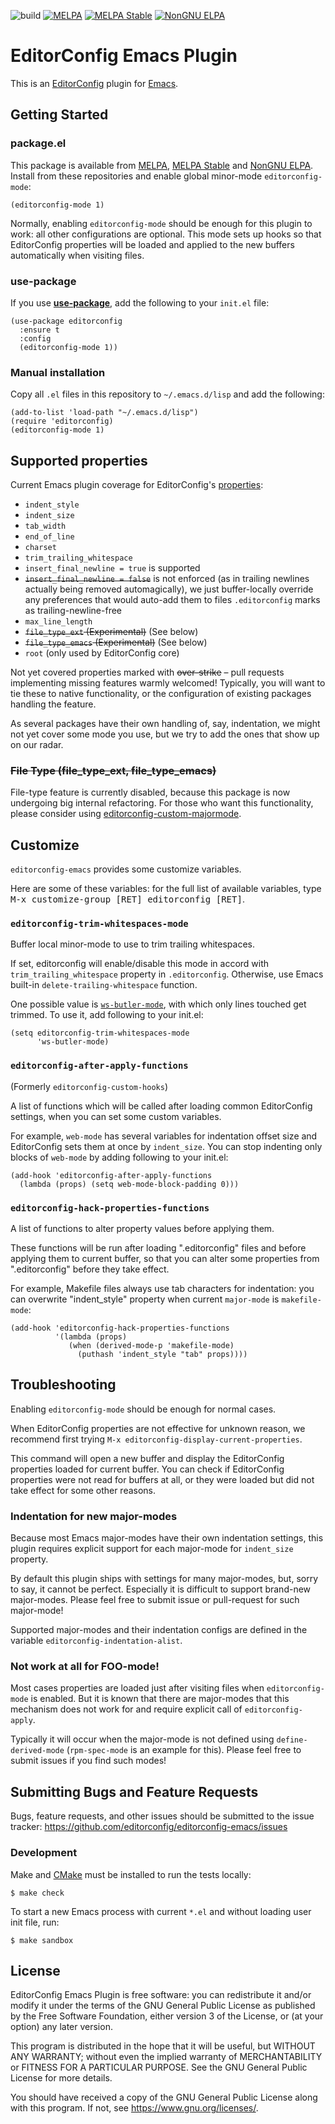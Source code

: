 ![build](https://github.com/editorconfig/editorconfig-emacs/workflows/build/badge.svg)
[![MELPA](https://melpa.org/packages/editorconfig-badge.svg)](http://melpa.org/#/editorconfig)
[![MELPA Stable](https://stable.melpa.org/packages/editorconfig-badge.svg)](https://stable.melpa.org/#/editorconfig)
[![NonGNU ELPA](http://elpa.nongnu.org/nongnu/editorconfig.svg)](http://elpa.nongnu.org/nongnu/editorconfig.html)


# EditorConfig Emacs Plugin

This is an [EditorConfig][] plugin for [Emacs][].


## Getting Started


### package.el

This package is available from [MELPA][], [MELPA Stable][] and [NonGNU ELPA][].
Install from these repositories and enable global minor-mode `editorconfig-mode`:

```emacs-lisp
(editorconfig-mode 1)
```

Normally, enabling `editorconfig-mode` should be enough for this plugin to work:
all other configurations are optional.
This mode sets up hooks so that EditorConfig properties will be
loaded and applied to the new buffers automatically when visiting files.


### use-package

If you use [**use-package**][use-package], add the following to your
`init.el` file:

```emacs-lisp
(use-package editorconfig
  :ensure t
  :config
  (editorconfig-mode 1))
```


### Manual installation

Copy all `.el` files in this repository to `~/.emacs.d/lisp` and add the
following:

```emacs-lisp
(add-to-list 'load-path "~/.emacs.d/lisp")
(require 'editorconfig)
(editorconfig-mode 1)
```



## Supported properties

Current Emacs plugin coverage for EditorConfig's [properties][]:

* `indent_style`
* `indent_size`
* `tab_width`
* `end_of_line`
* `charset`
* `trim_trailing_whitespace`
* `insert_final_newline = true` is supported
* <del>`insert_final_newline = false`</del> is not enforced
  (as in trailing newlines actually being removed automagically),
  we just buffer-locally override any preferences that would auto-add them
  to files `.editorconfig` marks as trailing-newline-free
* `max_line_length`
* <del>`file_type_ext` (Experimental)</del> (See below)
* <del>`file_type_emacs` (Experimental)</del> (See below)
* `root` (only used by EditorConfig core)

Not yet covered properties marked with <del>over-strike</del>
– pull requests implementing missing features warmly welcomed!
Typically, you will want to tie these to native functionality,
or the configuration of existing packages handling the feature.

As several packages have their own handling of, say, indentation,
we might not yet cover some mode you use, but we try to add the
ones that show up on our radar.



### <del>File Type (file_type_ext, file_type_emacs)</del>

File-type feature is currently disabled, because this package is now undergoing
big internal refactoring.
For those who want this functionality,
please consider using [editorconfig-custom-majormode](https://github.com/10sr/editorconfig-custom-majormode-el).


## Customize

`editorconfig-emacs` provides some customize variables.

Here are some of these variables: for the full list of available variables,
type <kbd>M-x customize-group [RET] editorconfig [RET]</kbd>.


### `editorconfig-trim-whitespaces-mode`

Buffer local minor-mode to use to trim trailing whitespaces.

If set, editorconfig will enable/disable this mode in accord with
`trim_trailing_whitespace` property in `.editorconfig`.
Otherwise, use Emacs built-in `delete-trailing-whitespace` function.

One possible value is
[`ws-butler-mode`](https://github.com/lewang/ws-butler), with which
only lines touched get trimmed. To use it, add following to your
init.el:

``` emacs-lisp
(setq editorconfig-trim-whitespaces-mode
      'ws-butler-mode)
```


### `editorconfig-after-apply-functions`

(Formerly `editorconfig-custom-hooks`)

A list of functions which will be called after loading common EditorConfig settings,
when you can set some custom variables.

For example, `web-mode` has several variables for indentation offset size and
EditorConfig sets them at once by `indent_size`. You can stop indenting
only blocks of `web-mode` by adding following to your init.el:

```emacs-lisp
(add-hook 'editorconfig-after-apply-functions
  (lambda (props) (setq web-mode-block-padding 0)))
```


### `editorconfig-hack-properties-functions`

A list of functions to alter property values before applying them.

These functions will be run after loading \".editorconfig\" files and before
applying them to current buffer, so that you can alter some properties from
\".editorconfig\" before they take effect.

For example, Makefile files always use tab characters for indentation: you can
overwrite \"indent_style\" property when current `major-mode` is
`makefile-mode`:

``` emacs-lisp
(add-hook 'editorconfig-hack-properties-functions
          '(lambda (props)
             (when (derived-mode-p 'makefile-mode)
               (puthash 'indent_style "tab" props))))

```


## Troubleshooting

Enabling `editorconfig-mode` should be enough for normal cases.

When EditorConfig properties are not effective for unknown reason, we recommend
first trying `M-x editorconfig-display-current-properties`.

This command will open a new buffer and display the EditorConfig properties
loaded for current buffer.
You can check if EditorConfig properties were not read for buffers at all,
or they were loaded but did not take effect for some other reasons.



### Indentation for new major-modes

Because most Emacs major-modes have their own indentation settings, this plugin
requires explicit support for each major-mode for `indent_size` property.

By default this plugin ships with settings for many major-modes, but,
sorry to say, it cannot be perfect. Especially it is difficult to support
brand-new major-modes.
Please feel free to submit issue or pull-request for such major-mode!

Supported major-modes and their indentation configs are defined in the variable
`editorconfig-indentation-alist`.


### Not work at all for FOO-mode!

Most cases properties are loaded just after visiting files when
`editorconfig-mode` is enabled.
But it is known that there are major-modes that this mechanism does not work
for and require explicit call of `editorconfig-apply`.

Typically it will occur when the major-mode is not defined using
`define-derived-mode` (`rpm-spec-mode` is an example for this).
Please feel free to submit issues if you find such modes!




## Submitting Bugs and Feature Requests

Bugs, feature requests, and other issues should be submitted to the issue
tracker: https://github.com/editorconfig/editorconfig-emacs/issues


### Development

Make and [CMake][] must be installed to run the tests
locally:

    $ make check

To start a new Emacs process with current `*.el` and without loading user init
file, run:

    $ make sandbox




## License

EditorConfig Emacs Plugin is free software: you can redistribute it
and/or modify it under the terms of the GNU General Public License as
published by the Free Software Foundation, either version 3 of the
License, or (at your option) any later version.

This program is distributed in the hope that it will be useful, but
WITHOUT ANY WARRANTY; without even the implied warranty of
MERCHANTABILITY or FITNESS FOR A PARTICULAR PURPOSE.  See the GNU
General Public License for more details.

You should have received a copy of the GNU General Public License along
with this program.  If not, see <https://www.gnu.org/licenses/>.



[Emacs]: https://www.gnu.org/software/emacs/
[MELPA]: https://melpa.org/#/editorconfig
[MELPA Stable]: https://stable.melpa.org/#/editorconfig
[NonGNU ELPA]: http://elpa.nongnu.org/nongnu/editorconfig.html
[use-package]: https://www.emacswiki.org/emacs/UsePackage
[EditorConfig]: https://editorconfig.org
[EditorConfig C Core]: https://github.com/editorconfig/editorconfig-core-c
[properties]: https://editorconfig.org/#supported-properties
[CMake]: https://cmake.org
